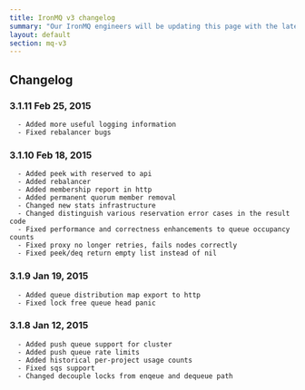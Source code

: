 ```yaml
---
title: IronMQ v3 changelog
summary: "Our IronMQ engineers will be updating this page with the latest major and minor changes to the api and behavior"
layout: default
section: mq-v3
---
```

<p class="subtitle">

</p>

<h2>Changelog</h2>

### 3.1.11 Feb 25, 2015
      - Added more useful logging information
      - Fixed rebalancer bugs

### 3.1.10 Feb 18, 2015
      - Added peek with reserved to api
      - Added rebalancer
      - Added membership report in http
      - Added permanent quorum member removal
      - Changed new stats infrastructure
      - Changed distinguish various reservation error cases in the result code
      - Fixed performance and correctness enhancements to queue occupancy counts
      - Fixed proxy no longer retries, fails nodes correctly
      - Fixed peek/deq return empty list instead of nil

### 3.1.9  Jan 19, 2015
      - Added queue distribution map export to http
      - Fixed lock free queue head panic

### 3.1.8  Jan 12, 2015
      - Added push queue support for cluster
      - Added push queue rate limits
      - Added historical per-project usage counts
      - Fixed sqs support
      - Changed decouple locks from enqeue and dequeue path
